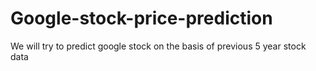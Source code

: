 # Google-stock-price-prediction
We will try to predict google stock on the basis of previous 5 year stock data
